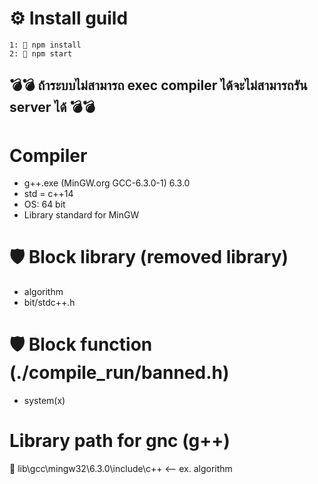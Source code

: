 # ⚙️ Install guild <br/>

```
1: 📄 npm install
2: 📄 npm start
```

## 💣💣 ถ้าระบบไม่สามารถ exec compiler ได้จะไม่สามารถรัน server ได้ 💣💣

# Compiler

-   g++.exe (MinGW.org GCC-6.3.0-1) 6.3.0
-   std = c++14
-   OS: 64 bit
-   Library standard for MinGW

# 🛡 Block library (removed library)

-   algorithm
-   bit/stdc++.h

# 🛡 Block function (./compile_run/banned.h)

-   system(x)

# Library path for gnc (g++) <br/>

📂 lib\gcc\mingw32\6.3.0\include\c++ <-- ex. algorithm
